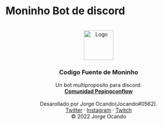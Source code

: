 # Moninho Bot de discord



<!-- PROJECT LOGO -->
<br />
<div align="center">
  <a href="https://github.com/othneildrew/Best-README-Template">
    <img src="https://cdn.discordapp.com/attachments/545316153644548106/971146809042927616/unknown.png" alt="Logo" width="80" height="80">
  </a>

  <h3 align="center">Codigo Fuente de Moninho</h3>

  <p align="center">
    Un bot multiproposito para discord.
    <br />
    <a href="https://discord.gg/b3vjeUduBT" target="_blank"><strong>Comunidad Pepinoconflow</strong></a>
    <br />
    <br />
    Desarollado por Jorge Ocando(Jocando#0562).
    <br />
    <a href="https://twitter.com/Jocando_" target="_blank">Twitter</a>
    ·
    <a href="https://www.instagram.com/jocando_/" target="_blank">Instagram</a>
    ·
    <a href="https://www.twitch.tv/jocandotv" target="_blank">Twitch</a>
    <br />
    © 2022 Jorge Ocando
  </p>
</div>
